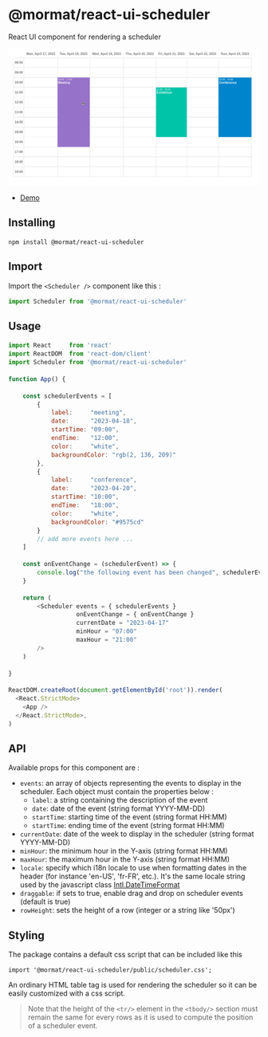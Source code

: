 # @mormat/react-ui-scheduler

React UI component for rendering a scheduler

![preview](docs/preview.gif)

- [Demo](https://mormat.github.io/react-ui-scheduler/)

## Installing

```
npm install @mormat/react-ui-scheduler
```

## Import

Import the `<Scheduler />` component like this :
```js
import Scheduler from '@mormat/react-ui-scheduler'
```

## Usage

```js
import React     from 'react'
import ReactDOM  from 'react-dom/client'
import Scheduler from '@mormat/react-ui-scheduler'

function App() {

    const schedulerEvents = [
        {
            label:     "meeting",
            date:      "2023-04-18",
            startTime: "09:00",
            endTime:   "12:00",
            color:     "white",
            backgroundColor: "rgb(2, 136, 209)"
        },
        {
            label:     "conference",
            date:      "2023-04-20",
            startTime: "10:00",
            endTime:   "18:00",
            color:     "white",
            backgroundColor: "#9575cd"
        }
        // add more events here ...
    ]
    
    const onEventChange = (schedulerEvent) => {
        console.log("the following event has been changed", schedulerEvent);
    }

    return (
        <Scheduler events = { schedulerEvents } 
                   onEventChange = { onEventChange }
                   currentDate = "2023-04-17" 
                   minHour = "07:00"
                   maxHour = "21:00"
        />
    )

}

ReactDOM.createRoot(document.getElementById('root')).render(
  <React.StrictMode>
    <App />
  </React.StrictMode>,
)
```

## API
Available props for this component are :
* `events`: an array of objects representing the events to display in the scheduler. Each object must contain the properties below :
    - `label`: a string containing the description of the event
    - `date`:  date of the event (string format YYYY-MM-DD)
    - `startTime`:  starting time of the event (string format HH:MM)
    - `startTime`:  ending time of the event (string format HH:MM)
* `currentDate`: date of the week to display in the scheduler (string format YYYY-MM-DD)
* `minHour`: the minimum hour in the Y-axis (string format HH:MM)
* `maxHour`: the maximum hour in the Y-axis (string format HH:MM)
* `locale`: specify which i18n locale to use when formatting dates in the header (for instance 'en-US', 'fr-FR', etc.). It's the same locale string used by the javascript class [Intl.DateTimeFormat](https://developer.mozilla.org/fr/docs/Web/JavaScript/Reference/Global_Objects/Intl/DateTimeFormat/DateTimeFormat)
* `draggable`: if sets to true, enable drag and drop on scheduler events (default is true)
* `rowHeight`: sets the height of a row (integer or a string like '50px')


## Styling

The package contains a default css script that can be included like this
```
import '@mormat/react-ui-scheduler/public/scheduler.css';
```

An ordinary HTML table tag is used for rendering the scheduler so it can be easily customized with a css script. 
> Note that the height of the `<tr/>` element in the `<tbody/>` section must remain the same for every rows as it is used to compute the position of a scheduler event.